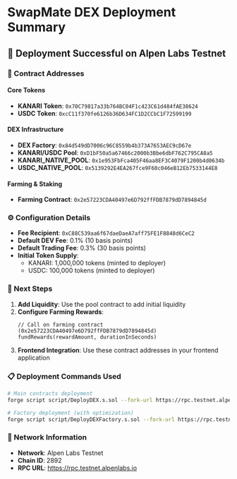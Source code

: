 # SwapMate DEX Deployment Summary

## 🎉 Deployment Successful on Alpen Labs Testnet

### 📝 Contract Addresses

#### Core Tokens
- **KANARI Token**: `0x70C79817a33b764BC04F1c423C61d484fAE38624`
- **USDC Token**: `0xcC11f370fe6126b36D634FC1D2CCbC1F72599199`

#### DEX Infrastructure  
- **DEX Factory**: `0x84d549dD7006c96C8559b4b373A7653AEC9cD67e`
- **KANARI/USDC Pool**: `0xD1bF50a5a67466c2000b3Bbe6dbF762C795CA8a5`
- **KANARI_NATIVE_POOL**: `0x1e953FbFca405F46aa8EF3C4079F1200b4d0634b`
- **USDC_NATIVE_POOL**: `0x5139292E4EA267fce9F60c046eB12Eb7533144E8`  

#### Farming & Staking
- **Farming Contract**: `0x2e57223CDA40497e6D792ffFDB7879dD7894845d`

### ⚙️ Configuration Details

- **Fee Recipient**: `0xC88C539aa6f67daeDaeA7aff75FE1F8848d6CeC2`
- **Default DEV Fee**: 0.1% (10 basis points)
- **Default Trading Fee**: 0.3% (30 basis points)
- **Initial Token Supply**:
  - KANARI: 1,000,000 tokens (minted to deployer)
  - USDC: 100,000 tokens (minted to deployer)

### 🚀 Next Steps

1. **Add Liquidity**: Use the pool contract to add initial liquidity
2. **Configure Farming Rewards**: 
   ```solidity
   // Call on farming contract (0x2e57223CDA40497e6D792ffFDB7879dD7894845d)
   fundRewards(rewardAmount, durationInSeconds)
   ```
3. **Frontend Integration**: Use these contract addresses in your frontend application

### 📋 Deployment Commands Used

```bash
# Main contracts deployment
forge script script/DeployDEX.s.sol --fork-url https://rpc.testnet.alpenlabs.io --ledger --broadcast

# Factory deployment (with optimization)
forge script script/DeployDEXFactory.s.sol --fork-url https://rpc.testnet.alpenlabs.io --ledger --broadcast
```

### 🔗 Network Information
- **Network**: Alpen Labs Testnet
- **Chain ID**: 2892
- **RPC URL**: https://rpc.testnet.alpenlabs.io
